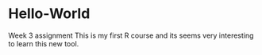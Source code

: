 # Hello-World
Week 3 assignment
This is my first R course and its seems very interesting to learn this new tool.
